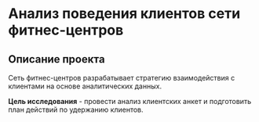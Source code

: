 # Анализ поведения клиентов сети фитнес-центров
## Описание проекта
Сеть фитнес-центров разрабатывает стратегию взаимодействия с клиентами на основе аналитических данных.

**Цель исследования** - провести анализ клиентских анкет и подготовить план действий по удержанию клиентов.